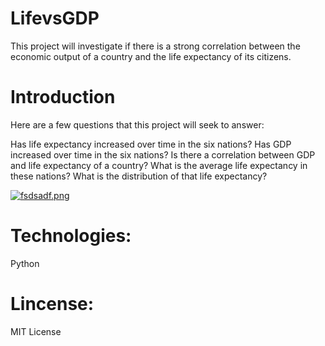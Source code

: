 # LifevsGDP
This project will investigate if there is a strong correlation between the economic output of a country and the life expectancy of its citizens.

# Introduction
Here are a few questions that this project will seek to answer:

Has life expectancy increased over time in the six nations?
Has GDP increased over time in the six nations?
Is there a correlation between GDP and life expectancy of a country?
What is the average life expectancy in these nations?
What is the distribution of that life expectancy?

[![fsdsadf.png](https://i.postimg.cc/9MKhCWcL/fsdsadf.png)](https://postimg.cc/zbCMkYbh)

# Technologies:
Python

# Lincense: 
MIT License
